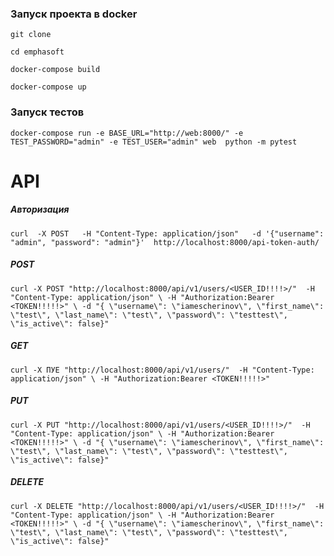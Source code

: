 ### **Запуск проекта в docker**

`git clone `

`cd emphasoft`

`docker-compose build`

`docker-compose up`

### **Запуск тестов**


`docker-compose run -e BASE_URL="http://web:8000/" -e TEST_PASSWORD="admin" -e TEST_USER="admin" web  python -m pytest` 

# API

##### Авторизация

`curl  -X POST   -H "Content-Type: application/json"   -d '{"username": "admin", "password": "admin"}'  http://localhost:8000/api-token-auth/`

##### POST
`curl -X POST "http://localhost:8000/api/v1/users/<USER_ID!!!!>/"  -H "Content-Type: application/json" \
 -H "Authorization:Bearer <TOKEN!!!!!>" \
 -d "{ \"username\": \"iamescherinov\", \"first_name\": \"test\", \"last_name\": \"test\", \"password\": \"testtest\", \"is_active\": false}"`

##### GET
`curl -X ПУЕ "http://localhost:8000/api/v1/users/"  -H "Content-Type: application/json" \
 -H "Authorization:Bearer <TOKEN!!!!!>" `

##### PUT
`curl -X PUT "http://localhost:8000/api/v1/users/<USER_ID!!!!>/"  -H "Content-Type: application/json" \
 -H "Authorization:Bearer <TOKEN!!!!!>" \
 -d "{ \"username\": \"iamescherinov\", \"first_name\": \"test\", \"last_name\": \"test\", \"password\": \"testtest\", \"is_active\": false}"`
 
##### DELETE
`curl -X DELETE "http://localhost:8000/api/v1/users/<USER_ID!!!!>/"  -H "Content-Type: application/json" \
 -H "Authorization:Bearer <TOKEN!!!!!>" \
 -d "{ \"username\": \"iamescherinov\", \"first_name\": \"test\", \"last_name\": \"test\", \"password\": \"testtest\", \"is_active\": false}"`
